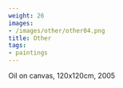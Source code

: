 ```yaml
---
weight: 26
images:
- /images/other/other04.png
title: Other
tags:
- paintings
---
```

Oil on canvas, 120x120cm, 2005
